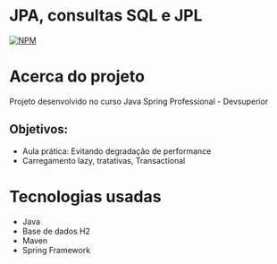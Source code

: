 # JPA, consultas SQL e JPL

[![NPM](https://img.shields.io/npm/l/react)](https://github.com/amac81/aula-jpa-lazy/blob/main/LICENSE) 

# Acerca do projeto

Projeto desenvolvido no curso Java Spring Professional - Devsuperior

##  Objetivos:

- Aula prática: Evitando degradação de performance 
- Carregamento lazy, tratativas, Transactional 

# Tecnologias usadas

- Java
- Base de dados H2
- Maven 
- Spring Framework


